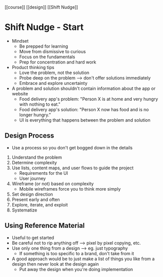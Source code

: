 [[course]] [[design]] [[Shift Nudge]]

# Shift Nudge - Start
- Mindset
	- Be prepped for learning
	- Move from dismissive to curious
	- Focus on the fundamentals
	- Prep for concentration and hard work
- Product thinking tips
	- Love the problem, not the solution
	- Probe deep on the problem --> don't offer solutions immediately
	- Embrace and explore uncertainty
- A problem and solution shouldn't contain information about the app or website
	- Food delivery app's problem: "Person X is at home and very hungry with nothing to eat."
	- Food delivery app's solution: "Person X now has food and is no longer hungry."
	- UI is everything that happens between the problem and solution

## Design Process
- Use a process so you don't get bogged down in the details

1. Understand the problem
2. Determine complexity
3. Use lists, content maps, and user flows to guide the project
	- Requirements for the UI
	- User journey
4. Wireframe (or not) based on complexity
	- Mobile wireframes force you to think more simply
5. Set design direction
6. Present early and often
7. Explore, iterate, and exploit
8. Systematize

## Using Reference Material
- Useful to get started
- Be careful not to rip anything off --> pixel by pixel copying, etc.
- Use only one thing from a design --> eg. just typography
	- If something is too specific to a brand, don't take from it
- A good approach would be to just make a list of things you like from a design then never look at the design again
	- Put away the design when you're doing implementation